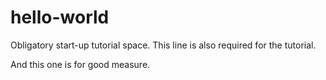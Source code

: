 # hello-world
Obligatory start-up tutorial space.
This line is also required for the tutorial.

And this one is for good measure.
